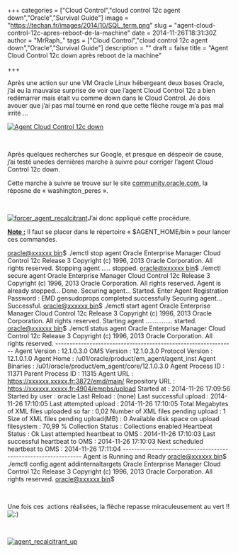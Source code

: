 +++
categories = ["Cloud Control","cloud control 12c agent down","Oracle","Survival Guide"]
image = "https://techan.fr/images/2014/10/SQL_term.png"
slug = "agent-cloud-control-12c-apres-reboot-de-la-machine"
date = 2014-11-26T18:31:30Z
author = "MrRaph_"
tags = ["Cloud Control","cloud control 12c agent down","Oracle","Survival Guide"]
description = ""
draft = false
title = "Agent Cloud Control 12c down après reboot de la machine"

+++


Après une action sur une VM Oracle Linux hébergeant deux bases Oracle, j’ai eu la mauvaise surprise de voir que l’agent Cloud Control 12c a bien redémarrer mais était vu comme down dans le Cloud Control. Je dois avouer que j’ai pas mal tourné en rond que cette flèche rouge m’a pas mal irrité …  
  
[![Agent Cloud Control 12c down](https://techan.fr/images/2014/11/agent_recalcitrant1.png)](https://techan.fr/images/2014/11/agent_recalcitrant1.png)

 

Après quelques recherches sur Google, et presque en déspeoir de cause, j’ai testé unedes dernières marche à suivre pour corriger l’agent Cloud Control 12c down.

Cette marche à suivre se trouve sur le site [community.oracle.com](https://community.oracle.com/thread/2429559?start=0&tstart=0), la réposne de « washington_peres ».

 

[![forcer_agent_recalcitrant](https://techan.fr/images/2014/11/forcer_agent_recalcitrant.png)](https://techan.fr/images/2014/11/forcer_agent_recalcitrant.png)J’ai donc appliqué cette procédure.

**<span style="text-decoration: underline;">Note :</span>** Il faut se placer dans le répertoire « $AGENT_HOME/bin » pour lancer ces commandes.

[oracle@xxxxxx bin](ORCL)$ ./emctl stop agent Oracle Enterprise Manager Cloud Control 12c Release 3 Copyright (c) 1996, 2013 Oracle Corporation. All rights reserved. Stopping agent ..... stopped. [oracle@xxxxxx bin](ORCL)$ ./emctl secure agent Oracle Enterprise Manager Cloud Control 12c Release 3 Copyright (c) 1996, 2013 Oracle Corporation. All rights reserved. Agent is already stopped... Done. Securing agent... Started. Enter Agent Registration Password : EMD gensudoprops completed successfully Securing agent... Successful. [oracle@xxxxxx bin](ORCL)$ ./emctl start agent Oracle Enterprise Manager Cloud Control 12c Release 3 Copyright (c) 1996, 2013 Oracle Corporation. All rights reserved. Starting agent ............... started. [oracle@xxxxxx bin](ORCL)$ ./emctl status agent Oracle Enterprise Manager Cloud Control 12c Release 3 Copyright (c) 1996, 2013 Oracle Corporation. All rights reserved. --------------------------------------------------------------- Agent Version : 12.1.0.3.0 OMS Version : 12.1.0.3.0 Protocol Version : 12.1.0.1.0 Agent Home : /u01/oracle/product/em_agent/agent_inst Agent Binaries : /u01/oracle/product/em_agent/core/12.1.0.3.0 Agent Process ID : 11371 Parent Process ID : 11315 Agent URL : https://xxxxxx.xxxxx.fr:3872/emd/main/ Repository URL : https://xxxxxx.xxxxx.fr:4904/empbs/upload Started at : 2014-11-26 17:09:56 Started by user : oracle Last Reload : (none) Last successful upload : 2014-11-26 17:10:05 Last attempted upload : 2014-11-26 17:10:05 Total Megabytes of XML files uploaded so far : 0,02 Number of XML files pending upload : 1 Size of XML files pending upload(MB) : 0 Available disk space on upload filesystem : 70,99 % Collection Status : Collections enabled Heartbeat Status : Ok Last attempted heartbeat to OMS : 2014-11-26 17:10:03 Last successful heartbeat to OMS : 2014-11-26 17:10:03 Next scheduled heartbeat to OMS : 2014-11-26 17:11:04 --------------------------------------------------------------- Agent is Running and Ready [oracle@xxxxxx bin](ORCL)$ ./emctl config agent addinternaltargets Oracle Enterprise Manager Cloud Control 12c Release 3 Copyright (c) 1996, 2013 Oracle Corporation. All rights reserved. [oracle@xxxxxx bin](ORCL)$

 

Une fois ces  actions réalisées, la flèche repasse miraculeusement au vert !! ![:)](http://blog.techan.fr/wp-includes/images/smilies/simple-smile.png)

 

[![agent_recalcitrant_up](https://techan.fr/images/2014/11/agent_recalcitrant_up.png)](https://techan.fr/images/2014/11/agent_recalcitrant_up.png)

 

 


